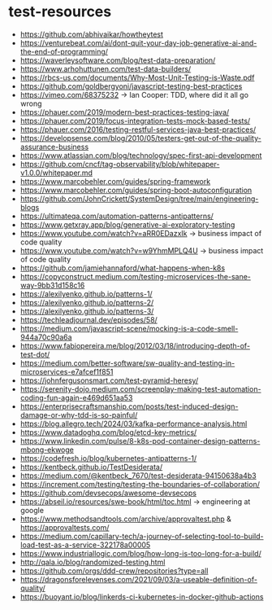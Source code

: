 # test-resources

* https://github.com/abhivaikar/howtheytest
* https://venturebeat.com/ai/dont-quit-your-day-job-generative-ai-and-the-end-of-programming/
* https://waverleysoftware.com/blog/test-data-preparation/
* https://www.arhohuttunen.com/test-data-builders/
* https://rbcs-us.com/documents/Why-Most-Unit-Testing-is-Waste.pdf
* https://github.com/goldbergyoni/javascript-testing-best-practices
* https://vimeo.com/68375232 -> Ian Cooper: TDD, where did it all go wrong
* https://phauer.com/2019/modern-best-practices-testing-java/
* https://phauer.com/2019/focus-integration-tests-mock-based-tests/
* https://phauer.com/2016/testing-restful-services-java-best-practices/
* https://developsense.com/blog/2010/05/testers-get-out-of-the-quality-assurance-business
* https://www.atlassian.com/blog/technology/spec-first-api-development
* https://github.com/cncf/tag-observability/blob/whitepaper-v1.0.0/whitepaper.md
* https://www.marcobehler.com/guides/spring-framework
* https://www.marcobehler.com/guides/spring-boot-autoconfiguration
* https://github.com/JohnCrickett/SystemDesign/tree/main/engineering-blogs
* https://ultimateqa.com/automation-patterns-antipatterns/
* https://www.getxray.app/blog/generative-ai-exploratory-testing
* https://www.youtube.com/watch?v=aRR0EDazxIk -> business impact of code quality
* https://www.youtube.com/watch?v=w9YhmMPLQ4U -> business impact of code quality
* https://github.com/jamiehannaford/what-happens-when-k8s
* https://copyconstruct.medium.com/testing-microservices-the-sane-way-9bb31d158c16
* https://alexilyenko.github.io/patterns-1/
* https://alexilyenko.github.io/patterns-2/
* https://alexilyenko.github.io/patterns-3/
* https://techleadjournal.dev/episodes/58/
* https://medium.com/javascript-scene/mocking-is-a-code-smell-944a70c90a6a
* https://www.fabiopereira.me/blog/2012/03/18/introducing-depth-of-test-dot/
* https://medium.com/better-software/sw-quality-and-testing-in-microservices-e7afcef1f851
* https://johnfergusonsmart.com/test-pyramid-heresy/
* https://serenity-dojo.medium.com/screenplay-making-test-automation-coding-fun-again-e469d651aa53
* https://enterprisecraftsmanship.com/posts/test-induced-design-damage-or-why-tdd-is-so-painful/
* https://blog.allegro.tech/2024/03/kafka-performance-analysis.html
* https://www.datadoghq.com/blog/etcd-key-metrics/
* https://www.linkedin.com/pulse/8-k8s-pod-container-design-patterns-mbong-ekwoge
* https://codefresh.io/blog/kubernetes-antipatterns-1/
* https://kentbeck.github.io/TestDesiderata/ 
* https://medium.com/@kentbeck_7670/test-desiderata-94150638a4b3
* https://increment.com/testing/testing-the-boundaries-of-collaboration/
* https://github.com/devsecops/awesome-devsecops
* https://abseil.io/resources/swe-book/html/toc.html -> engineering at google
* https://www.methodsandtools.com/archive/approvaltest.php & https://approvaltests.com/
* https://medium.com/capillary-tech/a-journey-of-selecting-tool-to-build-load-test-as-a-service-322178a00005
* https://www.industriallogic.com/blog/how-long-is-too-long-for-a-build/
* http://qala.io/blog/randomized-testing.html 
* https://github.com/orgs/ddd-crew/repositories?type=all
* https://dragonsforelevenses.com/2021/09/03/a-useable-definition-of-quality/
* https://buoyant.io/blog/linkerds-ci-kubernetes-in-docker-github-actions
